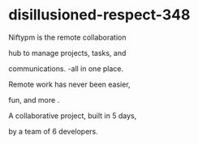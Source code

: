 # disillusioned-respect-348
Niftypm is the remote collaboration

hub to manage projects, tasks, and

communications. -all in one place.

Remote work has never been easier,

fun, and more .

A collaborative project, built in 5 days,

by a team of 6 developers.
